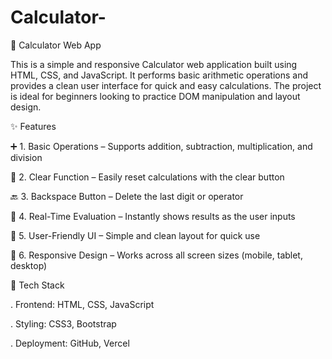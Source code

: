 # Calculator-


🧮 Calculator Web App

This is a simple and responsive Calculator web application built using HTML, CSS, and JavaScript. It performs basic arithmetic operations and provides a clean user interface for quick and easy calculations. The project is ideal for beginners looking to practice DOM manipulation and layout design.

✨ Features

➕ 1. Basic Operations – Supports addition, subtraction, multiplication, and division

🧹 2. Clear Function – Easily reset calculations with the clear button

🔙 3. Backspace Button – Delete the last digit or operator

🧠 4. Real-Time Evaluation – Instantly shows results as the user inputs

🎨 5. User-Friendly UI – Simple and clean layout for quick use

📱 6. Responsive Design – Works across all screen sizes (mobile, tablet, desktop)

🧰 Tech Stack

. Frontend: HTML, CSS, JavaScript

. Styling: CSS3, Bootstrap

. Deployment: GitHub, Vercel

